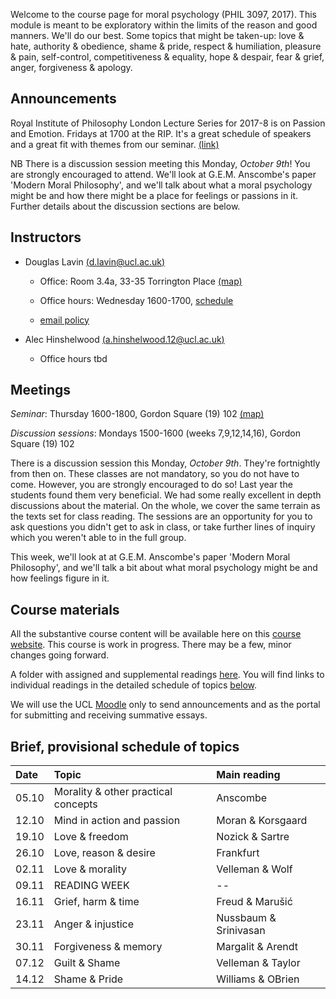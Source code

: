 Welcome to the course page for moral psychology (PHIL 3097, 2017). This module is meant to be exploratory within the limits of the reason and good manners. We'll do our best. Some topics that might be taken-up: love & hate, authority & obedience, shame & pride, respect & humiliation, pleasure & pain, self-control, competitiveness & equality, hope & despair, fear & grief, anger, forgiveness & apology. 

## Announcements

Royal Institute of Philosophy London Lecture Series for 2017-8 is on Passion and Emotion. Fridays at 1700 at the RIP. It's a great schedule of speakers and a great fit with themes from our seminar. [(link)](http://royalinstitutephilosophy.org/events/london-lecture-series/)

NB There is a discussion session meeting this Monday, *October 9th*! You are strongly encouraged to attend. We'll look at G.E.M. Anscombe's paper 'Modern Moral Philosophy', and we'll talk about what a moral psychology might be and how there might be a place for feelings or passions in it. Further details about the discussion sections are below.


## Instructors

* Douglas Lavin [(d.lavin@ucl.ac.uk)](d.lavin@ucl.ac.uk)

  - Office: Room 3.4a, 33-35 Torrington Place [(map)](http://www.ucl.ac.uk/maps/33-35-torrington-place)

  - Office hours: Wednesday 1600-1700, [schedule](http://www.supersaas.co.uk/schedule/DouglasLavin/OfficeHoursUCL)
  - [email policy](#noemail)

* Alec Hinshelwood [(a.hinshelwood.12@ucl.ac.uk)](a.hinshelwood.12@ucl.ac.uk)
  - Office hours tbd


## Meetings

*Seminar*: Thursday 1600-1800, Gordon Square (19) 102 [(map)](http://www.ucl.ac.uk/maps/19-gordon-square)

*Discussion sessions*: Mondays 1500-1600 (weeks 7,9,12,14,16), Gordon Square (19) 102

There is a discussion session this Monday, *October 9th*. They're fortnightly from then on. These classes are not mandatory, so you do not have to come. However, you are strongly encouraged to do so! Last year the students found them very beneficial. We had some really excellent in depth discussions about the material. On the whole, we cover the same terrain as the texts set for class reading. The sessions are an opportunity for you to ask questions you didn't get to ask in class, or take further lines of inquiry which you weren't able to in the full group. 

This week, we'll look at at G.E.M. Anscombe's paper 'Modern Moral Philosophy', and we'll talk a bit about what moral psychology might be and how feelings figure in it.


## Course materials

All the substantive course content will be available here on this [course website](https://DigitalPhi.github.io/MoralPsychology). This course is work in progress. There may be a few, minor changes going forward.

A folder with assigned and supplemental readings [here](https://www.dropbox.com/sh/6co6o1lykiw13uf/AAAOD2ZQkDpU9psqM2IndYbia?dl=0). You will find links to individual readings in the detailed schedule of topics [below](#schedule).

We will use the UCL [Moodle](https://moodle.ucl.ac.uk/course/view.php?id=39769) only to send announcements and as the portal for submitting and receiving summative essays.


## Brief, provisional schedule of topics

| Date  | Topic                               | Main reading          |
|:------|:------------------------------------|:----------------------|
| 05.10 | Morality & other practical concepts | Anscombe              |
| 12.10 | Mind in action and passion          | Moran & Korsgaard     |
| 19.10 | Love & freedom                      | Nozick & Sartre       |
| 26.10 | Love, reason & desire               | Frankfurt             |
| 02.11 | Love & morality                     | Velleman & Wolf       |
| 09.11 | READING WEEK                        | --                    |
| 16.11 | Grief, harm & time                  | Freud & Marušić       |
| 23.11 | Anger & injustice                   | Nussbaum & Srinivasan |
| 30.11 | Forgiveness & memory                | Margalit & Arendt     |
| 07.12 | Guilt & Shame                       | Velleman & Taylor     |
| 14.12 | Shame & Pride                       | Williams & OBrien     |



